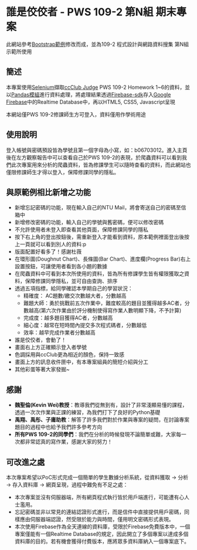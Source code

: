 # 誰是佼佼者 -   PWS 109-2 第N組 期末專案 

此網站參考[Bootstrap範例]( https://startbootstrap.com/theme/sb-admin-2)修改而成，並為109-2 程式設計與網路資料搜集 第N組 示範所使用

## 簡述
本專案使用[Selenium](https://www.selenium.dev/)擷取[ccClub Judge](https://judge.ccclub.io/) PWS 109-2 Homework 1~6的資料，並以[Pandas模組](https://pandas.pydata.org/)進行資料處理，將處理結果透過[Firebase-sdk](https://firebase.google.com/docs/reference/admin/python)存入[Google Firebase](https://firebase.google.com/)中的Realtime Database中，再以HTML5, CSS5, Javascript呈現

本網站僅PWS 109-2修課師生方可登入，資料僅用作學術用途

## 使用說明
登入帳號與密碼預設皆為學號且第一個字母為小寫，如：b06703012。進入主頁後在左方觀察報告中可以查看自己於PWS 109-2的表現，於爬蟲資料可以看到我們此次專案用來分析的爬蟲資料，皆為修課學生可以隨時查看的資料，而此網站也僅限修課師生才得以登入，保障修課同學的隱私。

## 與原範例相比新增之功能

- 新增忘記密碼的功能，現在輸入自己的NTU Mail，將會寄送自己的密碼至信箱中
- 新增修改密碼的功能，輸入自己的學號與舊密碼，便可以修改密碼
- 不允許使用者未登入即查看其他頁面，保障修課同學的隱私
- 按下右上角的登出按鈕後，需重新登入才能看到資料，原本範例裡面登出後按上一頁就可以看到別人的資料:p
- 版面配置好看多了！感謝杜薇 
- 在環形圖(Doughnut Chart)、長條圖(Bar Chart)、進度欄(Progress Bar)右上設置按鈕，可讓使用者看到各小題的數據
- 在爬蟲資料中可看到本次所使用的資料，皆為所有修課學生皆有權限獲取之資料，保障修課同學隱私，並可自由查詢、排序
- 透過五項指標，給同學確認本學期自己的學習狀況：
  - 精確度： AC題數/繳交次數越大者，分數越高
  - 難題大師：勇於挑戰前五次作業中，難度較高的題目並獲得越多AC者，分數越高(第六次作業由於評分機制使得寫作業人數明顯下降，不予計算)
  - 完成度：越多題目獲得AC者，分數越高
  - 細心度：越常在短時間內提交多次程式碼者，分數越低
  - 效率：越早完成作業者分數越高
- 誰是佼佼者，會動了！
- 畫面右上方正確顯示登入者學號
- 色調採用與ccClub更為相近的顏色，保持一致感
- 畫面上方的訊息收件匣中，有本專案組員的簡短介紹與分工
- 其他彩蛋等著大家發掘~
## 感謝
- **魏聖倫(Kevin Wei)教授**：教導我們從無到有，設計了非常淺顯易懂的課程，透過一次次作業與正課的練習，為我們打下了良好的Python基礎
- **禹翔、禹彤、子庸助教**：解答了許多我們對於作業與專案的疑問，在討論專案題目的過程中也給予我們許多參考方向
- **所有PWS 109-2的同學們**：我們在分析的時候發現不論簡單或難，大家每一次都非常認真的寫作業，感謝大家的努力！

## 可改進之處
本次專案希望以PoC形式完成一個簡單的學生數據分析系統，從資料獲取 → 分析 → 存入資料庫 → 網頁呈現，過程中難免有不足之處：
 - 本次專案並沒有伺服器端，所有網頁程式執行皆於用戶端進行，可能遭有心人士濫用。
 - 忘記密碼並非以常見的連結認證形式進行，而是信件中直接提供用戶密碼，同樣應由伺服器端認證，然受限於能力與時間，僅用明文密碼形式表現。
 - 本次使用Firebase作為全天連線的資料庫，受限於Firebase免費版本中，一個專案僅能有一個Realtime Database的規定，因此開立了多個專案以達成多個資料庫的目的。若有機會獲得付費版本，應將眾多資料庫納入一個專案底下。
